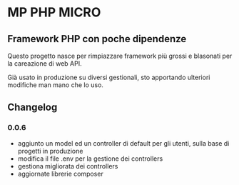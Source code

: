 # MP PHP MICRO

## Framework PHP con poche dipendenze

Questo progetto nasce per rimpiazzare framework più grossi e blasonati per la careazione di web API.

Già usato in produzione su diversi gestionali, sto apportando ulteriori modifiche man mano che lo uso.

## Changelog

### 0.0.6
- aggiunto un model ed un controller di default per gli utenti, sulla base di progetti in produzione
- modifica il file .env per la gestione dei controllers 
- gestiona migliorata dei controllers
- aggiornate librerie composer